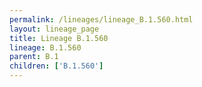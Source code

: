 ```yaml
---
permalink: /lineages/lineage_B.1.560.html
layout: lineage_page
title: Lineage B.1.560
lineage: B.1.560
parent: B.1
children: ['B.1.560']
---
```

